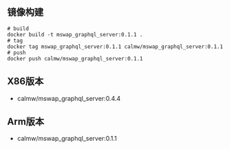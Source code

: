 ## 镜像构建

``` shell
# build 
docker build -t mswap_graphql_server:0.1.1 . 
# tag
docker tag mswap_graphql_server:0.1.1 calmw/mswap_graphql_server:0.1.1
# push
docker push calmw/mswap_graphql_server:0.1.1
```

## X86版本

- calmw/mswap_graphql_server:0.4.4

## Arm版本

- calmw/mswap_graphql_server:0.1.1
